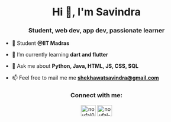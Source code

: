<h1 align="center">Hi 👋, I'm Savindra</h1>
<h3 align="center">Student, web dev, app dev, passionate learner</h3>

- 🌱 Student **@IIT Madras**

- 🌱 I’m currently learning **dart and flutter**

<!--- 👨‍💻 All of my projects are available at <a href="https://rahman24.github.io" target="_blank">**https://rahman24.github.io**</a>
-->
- 💬 Ask me about **Python, Java, HTML, JS, CSS, SQL**

- 📫 Feel free to mail me me **shekhawatsavindra@gmail.com**


<h3 align="center">Connect with me:</h3>
<p align="center">
<a href="https://instagram.com/noufal0024" target="blank"><img align="center" src="https://raw.githubusercontent.com/rahuldkjain/github-profile-readme-generator/master/src/images/icons/Social/instagram.svg" alt="noufal0024" height="30" width="40" /></a>
<a href="https://linkedin.com/in/noufal-rahman" target="blank"><img align="center" src="https://raw.githubusercontent.com/rahuldkjain/github-profile-readme-generator/master/src/images/icons/Social/linked-in-alt.svg" alt="noufal-rahman" height="30" width="40" /></a>
</p>

